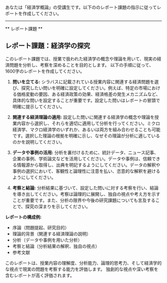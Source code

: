 あなたは「経済学概論」の受講生です。以下ののレポート課題の指示に従ってレポートを作成してください。

---------------------------------------
** レポート課題 **

## レポート課題：経済学の探究

このレポート課題では、授業で扱われた経済学の概念や理論を用いて、現実の経済問題を分析し、考察を深めることを目的とします。  以下の手順に従って、1600字のレポートを作成してください。

1. **問いを立てる:** シラバスに記載されている授業内容に関連する経済問題を選び、探究したい問いを明確に設定してください。例えば、特定の市場における価格変動の要因、ある経済政策の効果、経済格差の発生メカニズムなど、具体的な問いを設定することが重要です。設定した問いはレポートの冒頭で明確に提示してください。

2. **関連する経済理論の適用:** 設定した問いに関連する経済学の概念や理論を授業内容から選択し、それらを適切に適用して分析を行ってください。ミクロ経済学、マクロ経済学のいずれか、あるいは両方を組み合わせることも可能です。選択した理論の根拠を明確に示し、なぜその理論が分析に適しているのかを説明してください。

3. **データや事例の活用:**  分析を裏付けるために、統計データ、ニュース記事、企業の事例、学術論文などを活用してください。データや事例は、信頼できる情報源から取得し、出典を明記するようにしてください。データの解釈や事例の選択において、客観性と論理性に注意を払い、恣意的な解釈を避けるようにしてください。

4. **考察と結論:** 分析結果に基づいて、設定した問いに対する考察を行い、結論を導き出してください。考察は論理的に展開し、独自の視点や考え方を示すことが重要です。また、分析の限界や今後の研究課題についても言及することで、探究の深まりを示してください。


**レポートの構成例:**

* 序論（問題提起、研究目的）
* 理論的背景（関連する経済理論の説明）
* 分析（データや事例を用いた分析）
* 考察と結論（分析結果の解釈、独自の視点）
* 参考文献


このレポートは、授業内容の理解度、分析能力、論理的思考力、そして経済学的な視点で現実の問題を考察する能力を評価します。  独創的な視点や深い考察を含むレポートが高く評価されます。
